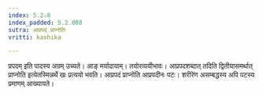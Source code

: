 ```yaml
---
index: 5.2.8
index_padded: 5.2.008
sutra: आप्रपदं प्राप्नोति
vritti: kashika

---
```

प्रपदम् इति पादस्य अग्रम् उच्यते। आङ् मर्यादायाम्। तयोरव्ययीभावः। आप्रपदशब्दात् तदिति द्वितीयासमर्थात् प्राप्नोति इत्येतस्मिन्नर्थे खः प्रत्ययो भवति। आप्रपदं प्राप्नोति आप्रपदीनः पटः। शरीरेण असम्बद्धस्य अपि पटस्य प्रमाणम् आख्यायते।